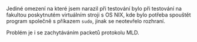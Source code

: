 Jediné omezení na které jsem narazil při testování bylo při testování na fakultou poskytnutém
virtuálním stroji s OS NIX, kde bylo potřeba spouštět program společně s příkazem `sudo`, jinak 
se neotevřelo rozhraní.

Problém je i se zachytáváním packetů protokolu MLD.